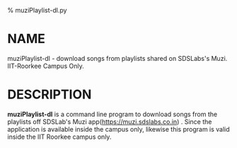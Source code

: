 % muziPlaylist-dl.py

# NAME
muziPlaylist-dl - download songs from playlists shared on SDSLabs's Muzi. IIT-Roorkee Campus Only.

# DESCRIPTION
**muziPlaylist-dl** is a command line program to download songs from the playlists off SDSLab's Muzi app(https://muzi.sdslabs.co.in) . Since the application is available inside the campus only, likewise this program is valid inside the IIT Roorkee campus only.

